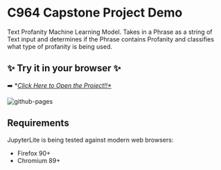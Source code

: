 # C964 Capstone Project Demo

Text Profanity Machine Learning Model. Takes in a Phrase as a string of Text input and determines if the Phrase contains Profanity and classifies what type of profanity is being used.

## ✨ Try it in your browser ✨

➡️ **[Click Here to Open the Project!!*](https://ant-codez.github.io/C964/lab/index.html)*

![github-pages](https://user-images.githubusercontent.com/591645/120649478-18258400-c47d-11eb-80e5-185e52ff2702.gif)

## Requirements

JupyterLite is being tested against modern web browsers:

- Firefox 90+
- Chromium 89+
